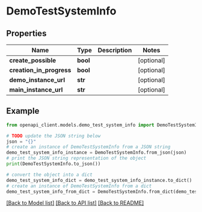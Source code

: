 # DemoTestSystemInfo


## Properties

Name | Type | Description | Notes
------------ | ------------- | ------------- | -------------
**create_possible** | **bool** |  | [optional] 
**creation_in_progress** | **bool** |  | [optional] 
**demo_instance_url** | **str** |  | [optional] 
**main_instance_url** | **str** |  | [optional] 

## Example

```python
from openapi_client.models.demo_test_system_info import DemoTestSystemInfo

# TODO update the JSON string below
json = "{}"
# create an instance of DemoTestSystemInfo from a JSON string
demo_test_system_info_instance = DemoTestSystemInfo.from_json(json)
# print the JSON string representation of the object
print(DemoTestSystemInfo.to_json())

# convert the object into a dict
demo_test_system_info_dict = demo_test_system_info_instance.to_dict()
# create an instance of DemoTestSystemInfo from a dict
demo_test_system_info_from_dict = DemoTestSystemInfo.from_dict(demo_test_system_info_dict)
```
[[Back to Model list]](../README.md#documentation-for-models) [[Back to API list]](../README.md#documentation-for-api-endpoints) [[Back to README]](../README.md)


